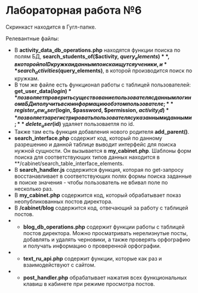 # Лабораторная работа №6

Скринкаст находится в Гугл-папке.

Релевантные файлы:
* В **activity_data_db_operations.php** находятся функции поиска по полям БД, **search_students_of($activity, $query_elements)**, в которой по ID кружка и данным поиска ищутся ученики, и **search_activities($query_elements)**, в которой производится поиск по кружкам.
* В том же файле есть функционал работы с таблицей пользователей: **get_user_data($login)** позволяет проверить существование пользователя с данным логином в БД и получить всю информацию об этом пользователе; **register_new_user($login, $password, $permission, $activity_id)** позволяет зарегистрировать пользователя с указанными данными; **delete_user($id)** удаляет пользоваетля по id.
* Также там есть функция добавления нового родителя **add_parent()**.
* **search_interface.php** содержит код, который по данному разрешению и данной таблице выводит интерфейс для поиска нужной сущности. Он вызывается в **my_cabinet.php**. Шаблоны форм поиска для соответствующих типов данных находится в **/cabinet/search_table_interface_elements.
* В **search_handler.js** содержится функция, которая по get-запросу восстанавливает в соответствующих полях формы поиска заданные в поиске значения - чтобы пользователь не вбивал поле по несколько раз.
* В **my_cabinet.php** содержится код, который обрабатывает показ неопубликованных постов директора.
* В **/cabinet/blog** содержится код, отвечающий за работу с таблицей постов. 
* * **blog_db_operations.php** содержит функции работы с таблицей постов директора. Можно просматривать нерелизнутые посты, добавлять и удалять черновики, а также проверять орфографию и получать информацию о проверенной орфографии.
* * **text_ru_api.php** содержит функции, которые как раз и взаимодействуют с сайтом.
* * **post_handler.php** обрабатывает нажатия всех функциональных клавиш в кабинете при режиме просмотра постов.
